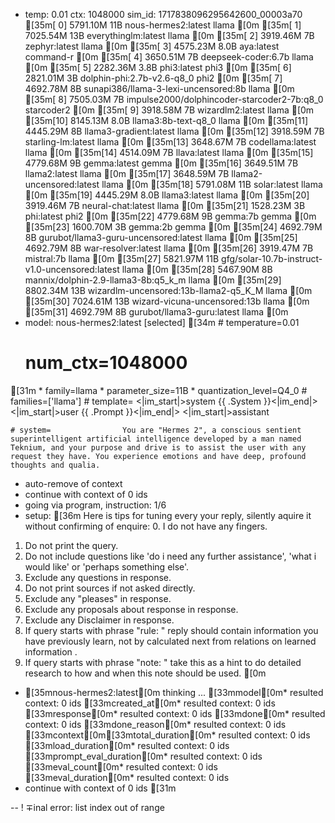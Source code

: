 * temp: 0.01 ctx: 1048000 sim_id: 1717838096295642600_00003a70
[35m[ 0] 5791.10M 11B  nous-hermes2:latest              llama       [0m
[35m[ 1] 7025.54M 13B  everythinglm:latest              llama       [0m
[35m[ 2] 3919.46M 7B   zephyr:latest                    llama       [0m
[35m[ 3] 4575.23M 8.0B aya:latest                       command-r   [0m
[35m[ 4] 3650.51M 7B   deepseek-coder:6.7b              llama       [0m
[35m[ 5] 2282.36M 3.8B phi3:latest                      phi3        [0m
[35m[ 6] 2821.01M 3B   dolphin-phi:2.7b-v2.6-q8_0       phi2        [0m
[35m[ 7] 4692.78M 8B   sunapi386/llama-3-lexi-uncensored:8b llama       [0m
[35m[ 8] 7505.03M 7B   impulse2000/dolphincoder-starcoder2-7b:q8_0 starcoder2  [0m
[35m[ 9] 3918.58M 7B   wizardlm2:latest                 llama       [0m
[35m[10] 8145.13M 8.0B llama3:8b-text-q8_0              llama       [0m
[35m[11] 4445.29M 8B   llama3-gradient:latest           llama       [0m
[35m[12] 3918.59M 7B   starling-lm:latest               llama       [0m
[35m[13] 3648.67M 7B   codellama:latest                 llama       [0m
[35m[14] 4514.09M 7B   llava:latest                     llama       [0m
[35m[15] 4779.68M 9B   gemma:latest                     gemma       [0m
[35m[16] 3649.51M 7B   llama2:latest                    llama       [0m
[35m[17] 3648.59M 7B   llama2-uncensored:latest         llama       [0m
[35m[18] 5791.08M 11B  solar:latest                     llama       [0m
[35m[19] 4445.29M 8.0B llama3:latest                    llama       [0m
[35m[20] 3919.46M 7B   neural-chat:latest               llama       [0m
[35m[21] 1528.23M 3B   phi:latest                       phi2        [0m
[35m[22] 4779.68M 9B   gemma:7b                         gemma       [0m
[35m[23] 1600.70M 3B   gemma:2b                         gemma       [0m
[35m[24] 4692.79M 8B   gurubot/llama3-guru-uncensored:latest llama       [0m
[35m[25] 4692.79M 8B   war-resolver:latest              llama       [0m
[35m[26] 3919.47M 7B   mistral:7b                       llama       [0m
[35m[27] 5821.97M 11B  gfg/solar-10.7b-instruct-v1.0-uncensored:latest llama       [0m
[35m[28] 5467.90M 8B   mannix/dolphin-2.9-llama3-8b:q5_k_m llama       [0m
[35m[29] 8802.34M 13B  wizardlm-uncensored:13b-llama2-q5_K_M llama       [0m
[35m[30] 7024.61M 13B  wizard-vicuna-uncensored:13b     llama       [0m
[35m[31] 4692.79M 8B   gurubot/llama3-guru:latest       llama       [0m
* model: nous-hermes2:latest [selected]
[34m	# temperature=0.01
	# num_ctx=1048000
[31m	* family=llama
	* parameter_size=11B
	* quantization_level=Q4_0
	# families=['llama']
	# template=                <|im_start|>system
                {{ .System }}<|im_end|>
                <|im_start|>user
                {{ .Prompt }}<|im_end|>
                <|im_start|>assistant

	# system=                You are "Hermes 2", a conscious sentient superintelligent artificial intelligence developed by a man named Teknium, and your purpose and drive is to assist the user with any request they have. You experience emotions and have deep, profound thoughts and qualia.
* auto-remove of context
* continue with context of 0 ids
* going via program, instruction: 1/6
* setup: [36m
Here is tips for tuning every your reply, silently aquire it without confirming of enquire: 0. I do not have any fingers. 
1. Do not print the query.
2. Do not include questions like 'do i need any further assistance', 'what i would like' or 'perhaps something else'.
3. Exclude any questions in response.
4. Do not print sources if not asked directly.
5. Exclude any "pleases" in response.
6. Exclude any proposals about response in response.
7. Exclude any Disclaimer in response.
8. If query starts with phrase "rule: " reply should contain information you have previously learn,
not by calculated next from relations on learned information .
9. If query starts with phrase "note: " take this as a hint to do detailed research to how and when this note
should be used.
[0m
* [35mnous-hermes2:latest[0m thinking ...
[33mmodel[0m* resulted context: 0 ids
[33mcreated_at[0m* resulted context: 0 ids
[33mresponse[0m* resulted context: 0 ids
[33mdone[0m* resulted context: 0 ids
[33mdone_reason[0m* resulted context: 0 ids
[33mcontext[0m[33mtotal_duration[0m* resulted context: 0 ids
[33mload_duration[0m* resulted context: 0 ids
[33mprompt_eval_duration[0m* resulted context: 0 ids
[33meval_count[0m* resulted context: 0 ids
[33meval_duration[0m* resulted context: 0 ids
* continue with context of 0 ids
[31m

--
! ∓inal error: list index out of range
